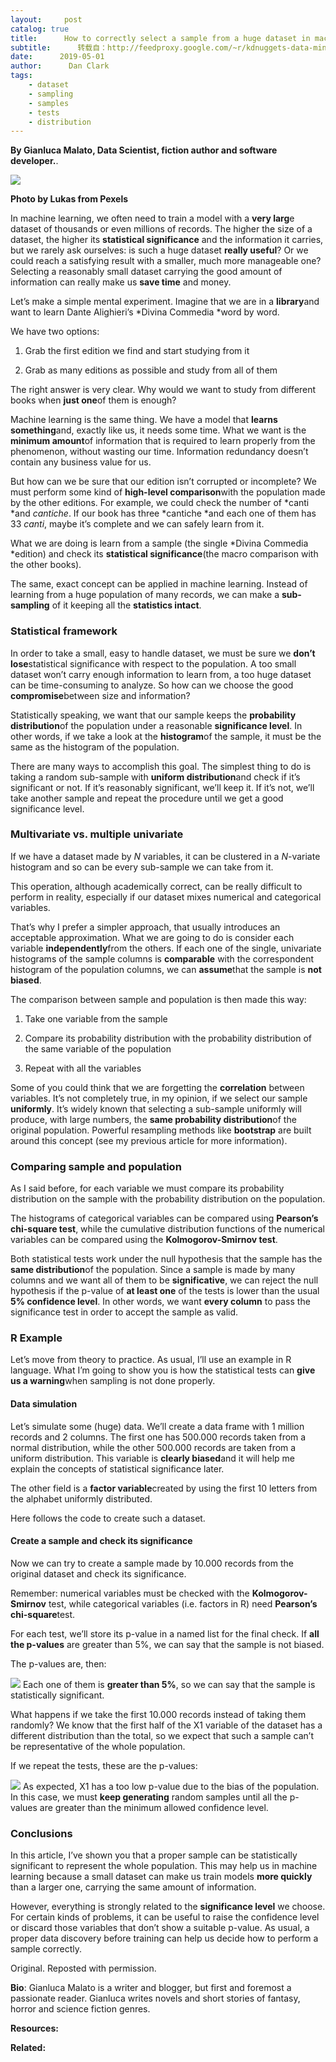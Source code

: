 ```yaml
---
layout:     post
catalog: true
title:      How to correctly select a sample from a huge dataset in machine learning
subtitle:      转载自：http://feedproxy.google.com/~r/kdnuggets-data-mining-analytics/~3/t9GUlSBKNvg/sample-huge-dataset-machine-learning.html
date:      2019-05-01
author:      Dan Clark
tags:
    - dataset
    - sampling
    - samples
    - tests
    - distribution
---
```


**By Gianluca Malato, Data Scientist, fiction author and software developer.**.

![](https://cdn-images-1.medium.com/max/840/1*2hkfoxUAzVBmirsuH7B76A.jpeg)


**Photo by Lukas from Pexels**

In machine learning, we often need to train a model with a **very larg**e dataset of thousands or even millions of records. The higher the size of a dataset, the higher its **statistical significance** and the information it carries, but we rarely ask ourselves: is such a huge dataset **really useful**? Or we could reach a satisfying result with a smaller, much more manageable one? Selecting a reasonably small dataset carrying the good amount of information can really make us **save time** and money.

Let’s make a simple mental experiment. Imagine that we are in a **library**and want to learn Dante Alighieri’s *Divina Commedia *word by word.

We have two options:

1. Grab the first edition we find and start studying from it

1. Grab as many editions as possible and study from all of them


The right answer is very clear. Why would we want to study from different books when **just one**of them is enough?

Machine learning is the same thing. We have a model that **learns something**and, exactly like us, it needs some time. What we want is the **minimum amount**of information that is required to learn properly from the phenomenon, without wasting our time. Information redundancy doesn’t contain any business value for us.

But how can we be sure that our edition isn’t corrupted or incomplete? We must perform some kind of **high-level comparison**with the population made by the other editions. For example, we could check the number of *canti *and *cantiche*. If our book has three *cantiche *and each one of them has 33 *canti*, maybe it’s complete and we can safely learn from it.

What we are doing is learn from a sample (the single *Divina Commedia *edition) and check its **statistical significance**(the macro comparison with the other books).

The same, exact concept can be applied in machine learning. Instead of learning from a huge population of many records, we can make a **sub-sampling** of it keeping all the **statistics intact**.

### Statistical framework

In order to take a small, easy to handle dataset, we must be sure we **don’t lose**statistical significance with respect to the population. A too small dataset won’t carry enough information to learn from, a too huge dataset can be time-consuming to analyze. So how can we choose the good **compromise**between size and information?

Statistically speaking, we want that our sample keeps the **probability distribution**of the population under a reasonable **significance level**. In other words, if we take a look at the **histogram**of the sample, it must be the same as the histogram of the population.

There are many ways to accomplish this goal. The simplest thing to do is taking a random sub-sample with **uniform distribution**and check if it’s significant or not. If it’s reasonably significant, we’ll keep it. If it’s not, we’ll take another sample and repeat the procedure until we get a good significance level.

### Multivariate vs. multiple univariate

If we have a dataset made by *N* variables, it can be clustered in a *N*-variate histogram and so can be every sub-sample we can take from it.

This operation, although academically correct, can be really difficult to perform in reality, especially if our dataset mixes numerical and categorical variables.

That’s why I prefer a simpler approach, that usually introduces an acceptable approximation. What we are going to do is consider each variable **independently**from the others. If each one of the single, univariate histograms of the sample columns is **comparable** with the correspondent histogram of the population columns, we can **assume**that the sample is **not biased**.

The comparison between sample and population is then made this way:

1. Take one variable from the sample

1. Compare its probability distribution with the probability distribution of the same variable of the population

1. Repeat with all the variables


Some of you could think that we are forgetting the **correlation** between variables. It’s not completely true, in my opinion, if we select our sample **uniformly**. It’s widely known that selecting a sub-sample uniformly will produce, with large numbers, the **same probability distribution**of the original population. Powerful resampling methods like **bootstrap** are built around this concept (see my previous article for more information).

### Comparing sample and population

As I said before, for each variable we must compare its probability distribution on the sample with the probability distribution on the population.

The histograms of categorical variables can be compared using **Pearson’s chi-square test**, while the cumulative distribution functions of the numerical variables can be compared using the **Kolmogorov-Smirnov test**.

Both statistical tests work under the null hypothesis that the sample has the **same distribution**of the population. Since a sample is made by many columns and we want all of them to be **significative**, we can reject the null hypothesis if the p-value of **at least one** of the tests is lower than the usual **5% confidence level**. In other words, we want **every column** to pass the significance test in order to accept the sample as valid.

### R Example

Let’s move from theory to practice. As usual, I’ll use an example in R language. What I’m going to show you is how the statistical tests can **give us a warning**when sampling is not done properly.

#### Data simulation

Let’s simulate some (huge) data. We’ll create a data frame with 1 million records and 2 columns. The first one has 500.000 records taken from a normal distribution, while the other 500.000 records are taken from a uniform distribution. This variable is **clearly biased**and it will help me explain the concepts of statistical significance later.

The other field is a **factor variable**created by using the first 10 letters from the alphabet uniformly distributed.

Here follows the code to create such a dataset.

#### Create a sample and check its significance

Now we can try to create a sample made by 10.000 records from the original dataset and check its significance.

Remember: numerical variables must be checked with the **Kolmogorov-Smirnov** test, while categorical variables (i.e. factors in R) need **Pearson’s chi-square**test.

For each test, we’ll store its p-value in a named list for the final check. If **all the p-values** are greater than 5%, we can say that the sample is not biased.

The p-values are, then:

![](https://cdn-images-1.medium.com/max/840/1*FkIqXnYLdIETcIPGJqavtw.png)
Each one of them is **greater than 5%**, so we can say that the sample is statistically significant.

What happens if we take the first 10.000 records instead of taking them randomly? We know that the first half of the X1 variable of the dataset has a different distribution than the total, so we expect that such a sample can’t be representative of the whole population.

If we repeat the tests, these are the p-values:

![](https://cdn-images-1.medium.com/max/840/1*vwWT_Da_Q4NSXh8msGuCpA.png)
As expected, X1 has a too low p-value due to the bias of the population. In this case, we must **keep generating** random samples until all the p-values are greater than the minimum allowed confidence level.

### Conclusions

In this article, I’ve shown you that a proper sample can be statistically significant to represent the whole population. This may help us in machine learning because a small dataset can make us train models **more quickly** than a larger one, carrying the same amount of information.

However, everything is strongly related to the **significance level** we choose. For certain kinds of problems, it can be useful to raise the confidence level or discard those variables that don’t show a suitable p-value. As usual, a proper data discovery before training can help us decide how to perform a sample correctly.

Original. Reposted with permission.

**Bio**: Gianluca Malato is a writer and blogger, but first and foremost a passionate reader. Gianluca writes novels and short stories of fantasy, horror and science fiction genres.

**Resources:**

**Related:**



